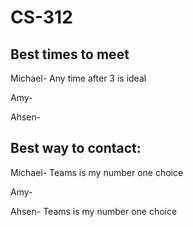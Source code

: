 # CS-312

## Best times to meet
Michael- Any time after 3 is ideal

Amy-

Ahsen- 

## Best way to contact:
Michael- Teams is my number one choice 

Amy-

Ahsen- Teams is my number one choice
